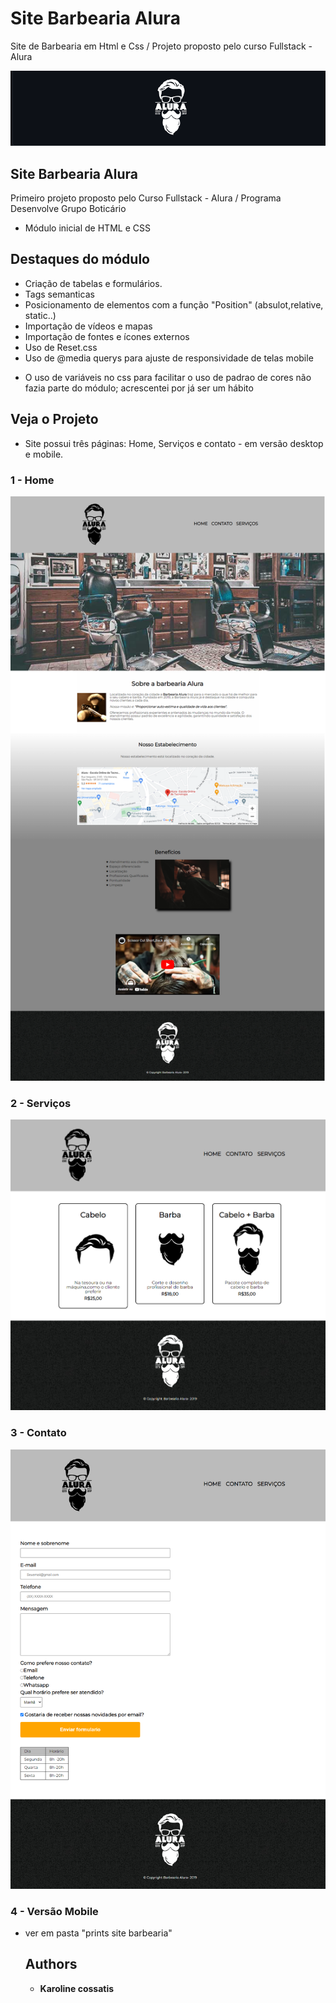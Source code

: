 # Site Barbearia Alura
Site de Barbearia em Html e Css / Projeto proposto pelo curso Fullstack - Alura  

![Homepage image](https://github.com/karolcossatis/Site-Barbearia-Alura/blob/main/logofaixa.png)


## Site Barbearia Alura
Primeiro projeto proposto pelo Curso Fullstack - Alura / Programa Desenvolve Grupo Boticário

* Módulo inicial de HTML e CSS



## Destaques do módulo

  - Criação de tabelas e formulários. 
  - Tags semanticas
  - Posicionamento de elementos com a função "Position" (absulot,relative, static..)
  - Importação de vídeos e mapas 
  - Importação de fontes e ícones externos
  - Uso de Reset.css
  - Uso de @media querys para ajuste de responsividade de telas mobile
  
  
* O uso de variáveis no css para facilitar o uso de padrao de cores não fazia parte do módulo; acrescentei por já ser um hábito
 
  


## Veja o Projeto

* Site possui três páginas: Home, Serviços e contato - em versão desktop e mobile.

### 1 - Home

![Homepage image](https://github.com/karolcossatis/Site-Barbearia-Alura/blob/main/prints%20site%20barbearia/Print-home.png)

### 2 - Serviços

![Servicos page](https://github.com/karolcossatis/Site-Barbearia-Alura/blob/main/prints%20site%20barbearia/Print-servicos.png)

### 3 - Contato

![contato page](https://github.com/karolcossatis/Site-Barbearia-Alura/blob/main/prints%20site%20barbearia/Print-contato.png)


### 4 - Versão Mobile

- ver em pasta "prints site barbearia"




  ## Authors

  * **Karoline cossatis** 

